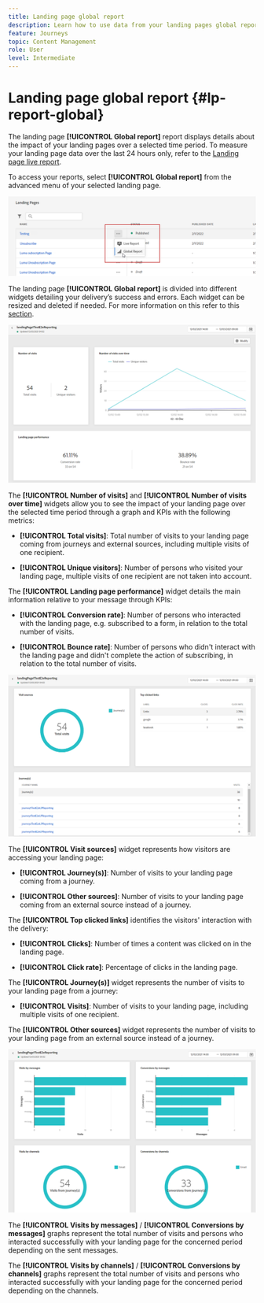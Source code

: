 ```yaml
---
title: Landing page global report
description: Learn how to use data from your landing pages global report
feature: Journeys
topic: Content Management
role: User
level: Intermediate
---
```

# Landing page global report {#lp-report-global}

The landing page **[!UICONTROL Global report]** report displays details about the impact of your landing pages over a selected time period. To measure your landing page data over the last 24 hours only, refer to the [Landing page live report](lp-report-live.md).

To access your reports, select **[!UICONTROL Global report]** from the advanced menu of your selected landing page.

![](assets/landing_page_report_7.png)

The landing page **[!UICONTROL Global report]** is divided into different widgets detailing your delivery’s success and errors. Each widget can be resized and deleted if needed. For more information on this refer to this [section](global-report.md).

![](assets/landing_page_report_4.png)

The **[!UICONTROL Number of visits]** and **[!UICONTROL Number of visits over time]** widgets allow you to see the impact of your landing page over the selected time period through a graph and KPIs with the following metrics:

* **[!UICONTROL Total visits]**: Total number of visits to your landing page coming from journeys and external sources, including multiple visits of one recipient.

* **[!UICONTROL Unique visitors]**: Number of persons who visited your landing page, multiple visits of one recipient are not taken into account.

The **[!UICONTROL Landing page performance]** widget details the main information relative to your message through KPIs:

* **[!UICONTROL Conversion rate]**: Number of persons who interacted with the landing page, e.g. subscribed to a form, in relation to the total number of visits.

* **[!UICONTROL Bounce rate]**: Number of persons who didn't interact with the landing page and didn't complete the action of subscribing, in relation to the total number of visits.

![](assets/landing_page_report_5.png)

The **[!UICONTROL Visit sources]** widget represents how visitors are accessing your landing page:

* **[!UICONTROL Journey(s)]**: Number of visits to your landing page coming from a journey.

* **[!UICONTROL Other sources]**: Number of visits to your landing page coming from an external source instead of a journey.

The **[!UICONTROL Top clicked links]** identifies the visitors' interaction with the delivery:

* **[!UICONTROL Clicks]**: Number of times a content was clicked on in the landing page.

* **[!UICONTROL Click rate]**: Percentage of clicks in the landing page.

The **[!UICONTROL Journey(s)]** widget represents the number of visits to your landing page from a journey: 

* **[!UICONTROL Visits]**: Number of visits to your landing page, including multiple visits of one recipient.

The **[!UICONTROL Other sources]** widget represents the number of visits to your landing page from an external source instead of a journey.

![](assets/landing_page_report_6.png)

The **[!UICONTROL Visits by messages]** / **[!UICONTROL Conversions by messages]** graphs represent the total number of visits and persons who interacted successfully with your landing page for the concerned period depending on the sent messages.

The **[!UICONTROL Visits by channels]** / **[!UICONTROL Conversions by channels]** graphs represent the total number of visits and persons who interacted successfully with your landing page for the concerned period depending on the channels.
